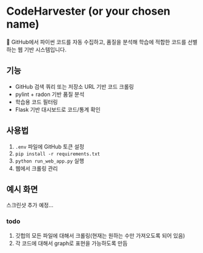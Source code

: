 # CodeHarvester (or your chosen name)

🧠 GitHub에서 파이썬 코드를 자동 수집하고, 품질을 분석해 학습에 적합한 코드를 선별하는 웹 기반 시스템입니다.

## 기능
- GitHub 검색 쿼리 또는 저장소 URL 기반 코드 크롤링
- pylint + radon 기반 품질 분석
- 학습용 코드 필터링
- Flask 기반 대시보드로 코드/통계 확인

## 사용법
1. `.env` 파일에 GitHub 토큰 설정
2. `pip install -r requirements.txt`
3. `python run_web_app.py` 실행
4. 웹에서 크롤링 관리

## 예시 화면
스크린샷 추가 예정...


### todo

1. 깃헙의 모든 파일에 대해서 크롤링(현재는 원하는 수만 가져오도록 되어 있음)  
2. 각 코드에 대해서 graph로 표현을 가능하도록 만듬  